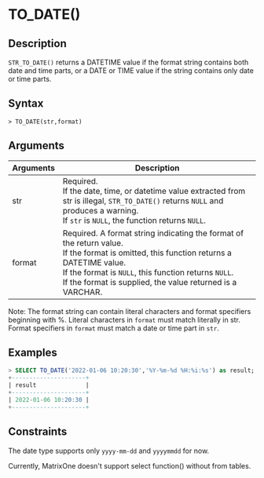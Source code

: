# **TO_DATE()**

## **Description**

``STR_TO_DATE()`` returns a DATETIME value if the format string contains both date and time parts, or a DATE or TIME value if the string contains only date or time parts.

## **Syntax**

```
> TO_DATE(str,format)
```

## **Arguments**

|  Arguments   | Description  |
|  ----  | ----  |
| str  | Required.  <br>If the date, time, or datetime value extracted from str is illegal, ``STR_TO_DATE()`` returns ``NULL`` and produces a warning. <br>If ``str`` is ``NULL``, the function returns ``NULL``.  |
| format  | Required.  A format string indicating the format of the return value.<br> If the format is omitted, this function returns a DATETIME value. <br>If the format is ``NULL``, this function returns ``NULL``.<br>If the format is supplied, the value returned is a VARCHAR. |

Note: The format string can contain literal characters and format specifiers beginning with %. Literal characters in ``format`` must match literally in str. Format specifiers in ``format`` must match a date or time part in ``str``.

## **Examples**

```sql
> SELECT TO_DATE('2022-01-06 10:20:30','%Y-%m-%d %H:%i:%s') as result;
+---------------------+
| result              |
+---------------------+
| 2022-01-06 10:20:30 |
+---------------------+                   
```

## **Constraints**

The date type supports only `yyyy-mm-dd` and `yyyymmdd` for now.

Currently, MatrixOne doesn't support select function() without from tables.

